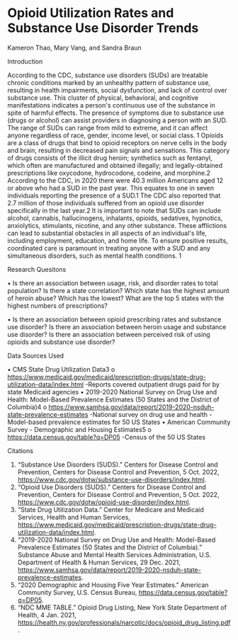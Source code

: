 # Opioid Utilization Rates and Substance Use Disorder Trends
Kameron Thao, Mary Vang, and Sandra Braun

Introduction

According to the CDC, substance use disorders (SUDs) are treatable chronic conditions marked by an unhealthy pattern of substance use, resulting in health impairments, social dysfunction, and lack of control over substance use. This cluster of physical, behavioral, and cognitive manifestations indicates a person's continuous use of the substance in spite of harmful effects. The presence of symptoms due to substance use (drugs or alcohol) can assist providers in diagnosing a person with an SUD. The range of SUDs can range from mild to extreme, and it can affect anyone regardless of race, gender, income level, or social class. 1
Opioids are a class of drugs that bind to opioid receptors on nerve cells in the body and brain, resulting in decreased pain signals and sensations. This category of drugs consists of the illicit drug heroin; synthetics such as fentanyl, which often are manufactured and obtained illegally; and legally-obtained prescriptions like oxycodone, hydrocodone, codeine, and morphine.2
According to the CDC, in 2020 there were 40.3 million Americans aged 12 or above who had a SUD in the past year. This equates to one in seven individuals reporting the presence of a SUD.1 The CDC also reported that 2.7 million of those individuals suffered from an opioid use disorder specifically in the last year.2
It is important to note that SUDs can include alcohol, cannabis, hallucinogens, inhalants, opioids, sedatives, hypnotics, anxiolytics, stimulants, nicotine, and any other substance. These afflictions can lead to substantial obstacles in all aspects of an individual's life, including employment, education, and home life. To ensure positive results, coordinated care is paramount in treating anyone with a SUD and any simultaneous disorders, such as mental health conditions. 1

Research Quesitons 

•	Is there an association between usage, risk, and disorder rates to total population?
    Is there a state correlation?
    Which state has the highest amount of heroin abuse? Which has the lowest?
    What are the top 5 states with the highest numbers of prescriptions?

•	Is there an association between opioid prescribing rates and substance use disorder?
    Is there an association between heroin usage and substance use disorder?
    Is there an association between perceived risk of using opioids and substance use disorder?

Data Sources Used

•	CMS State Drug Utilization Data3
o	https://www.medicaid.gov/medicaid/prescription-drugs/state-drug-utilization-data/index.html
  -Reports covered outpatient drugs paid for by state Medicaid agencies
•	2019-2020 National Survey on Drug Use and Health: Model-Based Prevalence Estimates (50 States and the District of Columbia)4
o	https://www.samhsa.gov/data/report/2019-2020-nsduh-state-prevalence-estimates
  -National survey on drug use and health
  -Model-based prevalence estimates for 50 US States
•	American Community Survey - Demographic and Housing Estimates5
o	https://data.census.gov/table?q=DP05
  -Census of the 50 US States

 Citations

1.	“Substance Use Disorders (SUDS).” Centers for Disease Control and Prevention, Centers for Disease Control and Prevention, 5 Oct. 2022, https://www.cdc.gov/dotw/substance-use-disorders/index.html. 
2.	“Opioid Use Disorders (SUDS).” Centers for Disease Control and Prevention, Centers for Disease Control and Prevention, 5 Oct. 2022, https://www.cdc.gov/dotw/opioid-use-disorder/index.html. 
3.	“State Drug Utilization Data.” Center for Medicare and Medicaid Services, Health and Human Services, https://www.medicaid.gov/medicaid/prescription-drugs/state-drug-utilization-data/index.html.
4.	“2019-2020 National Survey on Drug Use and Health: Model-Based Prevalence Estimates (50 States and the District of Columbia).” Substance Abuse and Mental Health Services Administration, U.S. Department of Health &amp; Human Services, 29 Dec. 2021, https://www.samhsa.gov/data/report/2019-2020-nsduh-state-prevalence-estimates.
5.	“2020 Demographic and Housing Five Year Estimates.” American Community Survey, U.S. Census Bureau, https://data.census.gov/table?q=DP05.
6.	“NDC MME TABLE.” Opioid Drug Listing, New York State Department of Health, 4 Jan. 2021, https://health.ny.gov/professionals/narcotic/docs/opioid_drug_listing.pdf.
